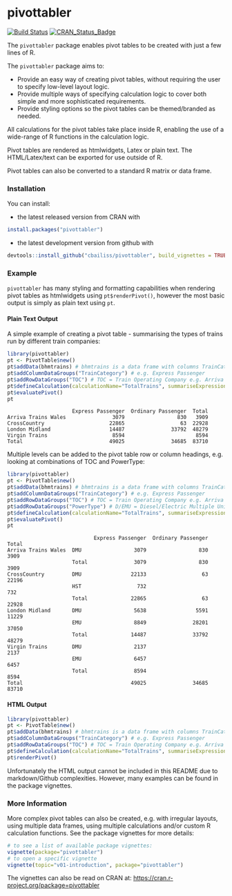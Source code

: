 pivottabler
================

[![Build Status](https://travis-ci.org/cbailiss/pivottabler.svg?branch=master)](https://travis-ci.org/cbailiss/pivottabler) [![CRAN\_Status\_Badge](http://www.r-pkg.org/badges/version/pivottabler)](https://cran.r-project.org/package=pivottabler)

The `pivottabler` package enables pivot tables to be created with just a few lines of R.

The `pivottabler` package aims to:

-   Provide an easy way of creating pivot tables, without requiring the user to specify low-level layout logic.
-   Provide multiple ways of specifying calculation logic to cover both simple and more sophisticated requirements.
-   Provide styling options so the pivot tables can be themed/branded as needed.

All calculations for the pivot tables take place inside R, enabling the use of a wide-range of R functions in the calculation logic.

Pivot tables are rendered as htmlwidgets, Latex or plain text. The HTML/Latex/text can be exported for use outside of R.

Pivot tables can also be converted to a standard R matrix or data frame.

### Installation

You can install:

-   the latest released version from CRAN with

``` r
install.packages("pivottabler")
```

-   the latest development version from github with

``` r
devtools::install_github("cbailiss/pivottabler", build_vignettes = TRUE)
```

### Example

`pivottabler` has many styling and formatting capabilities when rendering pivot tables as htmlwidgets using `pt$renderPivot()`, however the most basic output is simply as plain text using `pt`.

#### Plain Text Output

A simple example of creating a pivot table - summarising the types of trains run by different train companies:

``` r
library(pivottabler)
pt <- PivotTable$new()
pt$addData(bhmtrains) # bhmtrains is a data frame with columns TrainCategory, TOC, etc.
pt$addColumnDataGroups("TrainCategory") # e.g. Express Passenger
pt$addRowDataGroups("TOC") # TOC = Train Operating Company e.g. Arriva Trains Wales
pt$defineCalculation(calculationName="TotalTrains", summariseExpression="n()")
pt$evaluatePivot()
pt
```

                         Express Passenger  Ordinary Passenger  Total  
    Arriva Trains Wales               3079                 830   3909  
    CrossCountry                     22865                  63  22928  
    London Midland                   14487               33792  48279  
    Virgin Trains                     8594                       8594  
    Total                            49025               34685  83710  

Multiple levels can be added to the pivot table row or column headings, e.g. looking at combinations of TOC and PowerType:

``` r
library(pivottabler)
pt <- PivotTable$new()
pt$addData(bhmtrains) # bhmtrains is a data frame with columns TrainCategory, TOC, etc.
pt$addColumnDataGroups("TrainCategory") # e.g. Express Passenger
pt$addRowDataGroups("TOC") # TOC = Train Operating Company e.g. Arriva Trains Wales
pt$addRowDataGroups("PowerType") # D/EMU = Diesel/Electric Multiple Unit, HST=High Speed Train
pt$defineCalculation(calculationName="TotalTrains", summariseExpression="n()")
pt$evaluatePivot()
pt
```

                                Express Passenger  Ordinary Passenger  Total  
    Arriva Trains Wales  DMU                 3079                 830   3909  
                         Total               3079                 830   3909  
    CrossCountry         DMU                22133                  63  22196  
                         HST                  732                        732  
                         Total              22865                  63  22928  
    London Midland       DMU                 5638                5591  11229  
                         EMU                 8849               28201  37050  
                         Total              14487               33792  48279  
    Virgin Trains        DMU                 2137                       2137  
                         EMU                 6457                       6457  
                         Total               8594                       8594  
    Total                                   49025               34685  83710  

#### HTML Output

``` r
library(pivottabler)
pt <- PivotTable$new()
pt$addData(bhmtrains) # bhmtrains is a data frame with columns TrainCategory, TOC, etc.
pt$addColumnDataGroups("TrainCategory") # e.g. Express Passenger
pt$addRowDataGroups("TOC") # TOC = Train Operating Company e.g. Arriva Trains Wales
pt$defineCalculation(calculationName="TotalTrains", summariseExpression="n()")
pt$renderPivot()
```

Unfortunately the HTML output cannot be included in this README due to markdown/Github complexities. However, many examples can be found in the package vignettes.

### More Information

More complex pivot tables can also be created, e.g. with irregular layouts, using multiple data frames, using multiple calculations and/or custom R calculation functions. See the package vignettes for more details:

``` r
# to see a list of available package vignettes:
vignette(package="pivottabler")
# to open a specific vignette
vignette(topic="v01-introduction", package="pivottabler")
```

The vignettes can also be read on CRAN at: <https://cran.r-project.org/package=pivottabler>
